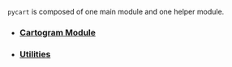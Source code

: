 `pycart` is composed of one main module and one helper module.

- ### [Cartogram Module](api/cartogram.md)
- ### [Utilities](api/border.md)